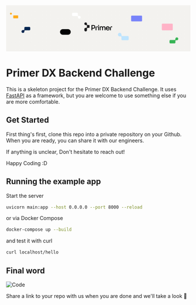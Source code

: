 [![Social banner for Primer](https://raw.githubusercontent.com/primer-api/primer-api/main/header.png)](https://primer.io)
# Primer DX Backend Challenge

This is a skeleton project for the Primer DX Backend Challenge. 
It uses [FastAPI](https://fastapi.tiangolo.com/tutorial/) as a framework, but you are welcome to use something else if you are more comfortable.

## Get Started

First thing's first, clone this repo into a private repository on your Github. When you are ready, you can share it with our engineers.

If anything is unclear, Don't hesitate to reach out!

Happy Coding :D

## Running the example app

Start the server

```bash
uvicorn main:app --host 0.0.0.0 --port 8000 --reload
```
or via Docker Compose
```bash
docker-compose up --build
```

and test it with curl

```bash
curl localhost/hello
```

## Final word

![Code](https://media.tenor.com/images/8460465dd4597849c320adfe461e91e3/tenor.gif)

Share a link to your repo with us when you are done and we'll take a look :eyes:
